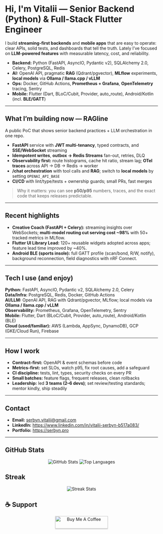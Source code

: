 # Hi, I'm Vitalii — Senior Backend (Python) & Full-Stack Flutter Engineer

I build **streaming-first backends** and **mobile apps** that are easy to operate: clear APIs, solid tests, and dashboards that tell the truth. Lately I’ve focused on **LLM-powered features** with measurable latency, cost, and reliability.

- **Backend:** Python (FastAPI, AsyncIO, Pydantic v2), SQLAlchemy 2.0, Celery, PostgreSQL, Redis  
- **AI:** OpenAI API, pragmatic **RAG** (Qdrant/pgvector), **MLflow** experiments, **local models** via **Ollama / llama.cpp / vLLM**  
- **Ops:** Docker, GitHub Actions, **Prometheus + Grafana**, **OpenTelemetry** tracing, Sentry  
- **Mobile:** Flutter (Dart, BLoC/Cubit, Provider, auto_route), Android/Kotlin (incl. **BLE/GATT**)

---

## What I’m building now — **RAGline**
A public PoC that shows senior backend practices + LLM orchestration in one repo.

- **FastAPI** service with **JWT multi-tenancy**, typed contracts, and **SSE/WebSocket** streaming  
- **Idempotent writes**, **outbox → Redis Streams** fan-out, retries, DLQ  
- **Observability first:** route histograms, cache hit ratio, stream lag; **OTel traces** across API → DB → Redis → worker  
- **/chat orchestration** with tool calls and **RAG**; switch to **local models** by setting `OPENAI_API_BASE`  
- **CI/CD** with lint/type/tests + ownership guards; small PRs, fast merges

> Why it matters: you can see **p50/p95** numbers, traces, and the exact code that keeps releases predictable.

---

## Recent highlights
- **Creative Coach (FastAPI + Celery):** streaming insights over WebSockets; **multi-model routing cut serving cost ~98%** with 50+ tracked metrics in MLflow.  
- **Flutter UI Library Lead:** 120+ reusable widgets adopted across apps; feature lead time improved by ~40%.  
- **Android BLE (sports insole):** full GATT profile (scan/bond, R/W, notify), background reconnection, field diagnostics with nRF Connect.

---

## Tech I use (and enjoy)
**Python:** FastAPI, AsyncIO, Pydantic v2, SQLAlchemy 2.0, Celery  
**Data/Infra:** PostgreSQL, Redis, Docker, GitHub Actions  
**AI/LLM:** OpenAI API, RAG with Qdrant/pgvector, MLflow; local models via **Ollama / llama.cpp / vLLM**  
**Observability:** Prometheus, Grafana, OpenTelemetry, Sentry  
**Mobile:** Flutter, Dart (BLoC/Cubit, Provider, auto_route), Android/Kotlin (BLE)  
**Cloud (used/familiar):** AWS (Lambda, AppSync, DynamoDB), GCP (GKE/Cloud Run), Firebase

---

## How I work
- **Contract-first:** OpenAPI & event schemas before code  
- **Metrics-first:** set SLOs, watch p95, fix root causes, add a safeguard  
- **CI discipline:** tests, lint, types, security checks on every PR  
- **Small batches:** feature flags, frequent releases, clean rollbacks  
- **Leadership:** led **3 teams (2–6 devs)**; set review/testing standards; mentor kindly, ship steadily

---

## Contact
- **Email:** serbyn.vitalii@gmail.com  
- **LinkedIn:** https://www.linkedin.com/in/vitalii-serbyn-b517a083/  
- **Portfolio:** https://serbyn.pro

---

## GitHub Stats
<div align="center">
  <img src="https://github-readme-stats.vercel.app/api?username=vitamin33&hide=contribs&theme=merko" alt="GitHub Stats" />
  <img src="https://github-readme-stats.vercel.app/api/top-langs/?username=vitamin33&theme=merko&layout=compact" alt="Top Languages" />
</div>

## Streak
<div align="center">
  <img src="https://github-readme-streak-stats.herokuapp.com/?user=vitamin33&theme=merko" alt="Streak Stats" />
</div>

## ☕️ Support
<div align="center">
  <a href="https://www.buymeacoffee.com/futuristicCowboy" target="_blank">
    <img src="https://www.buymeacoffee.com/assets/img/custom_images/orange_img.png" alt="Buy Me A Coffee" style="height: 41px !important;width: 174px !important;box-shadow: 0px 3px 2px 0px rgba(190, 190, 190, 0.5) !important;-webkit-box-shadow: 0px 3px 2px 0px rgba(190, 190, 190, 0.5) !important;" />
  </a>
</div>
